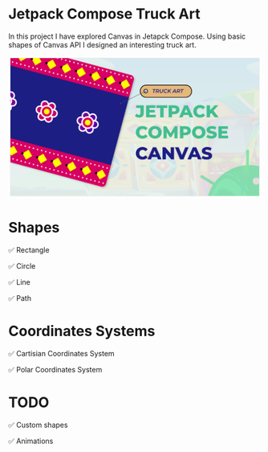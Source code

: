 # Jetpack Compose Truck Art  
  In this project I have explored Canvas in Jetapck Compose. Using basic shapes of Canvas API I designed an interesting truck art.

![alt text](https://github.com/JunydDEV/android-truck-art-compose/blob/master/images/truck-art-banner.png)

# Shapes 
<p> ✅ Rectangle </p>
<p> ✅ Circle </p>
<p> ✅ Line </p>
<p> ✅ Path </p>

# Coordinates Systems
<p> ✅ Cartisian Coordinates System</p>
<p> ✅ Polar Coordinates System </p>

# TODO
<p> ✅ Custom shapes</p>
<p> ✅ Animations</p>


